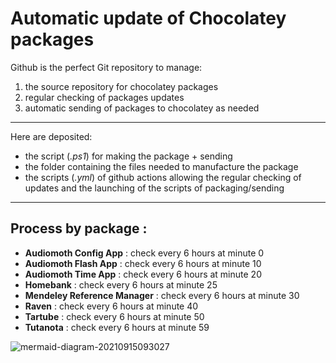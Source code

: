 # Automatic update of Chocolatey packages

Github is the perfect Git repository to manage:

1. the source repository for chocolatey packages
2. regular checking of packages updates
3. automatic sending of packages to chocolatey as needed

---

Here are deposited:

* the script (*.ps1*) for making the package + sending
* the folder containing the files needed to manufacture the package
* the scripts (*.yml*) of github actions allowing the regular checking of updates and the launching of the scripts of packaging/sending

---
## Process by package :

* **Audiomoth Config App** : check every 6 hours at minute 0
* **Audiomoth Flash App** : check every 6 hours at minute 10
* **Audiomoth Time App** : check every 6 hours at minute 20
* **Homebank** : check every 6 hours at minute 25
* **Mendeley Reference Manager** : check every 6 hours at minute 30
* **Raven** : check every 6 hours at minute 40
* **Tartube** : check every 6 hours at minute 50
* **Tutanota** : check every 6 hours at minute 59

![mermaid-diagram-20210915093027](https://user-images.githubusercontent.com/27277698/133391187-4cbc5c76-dc69-448a-b6b9-679015dab417.png)
